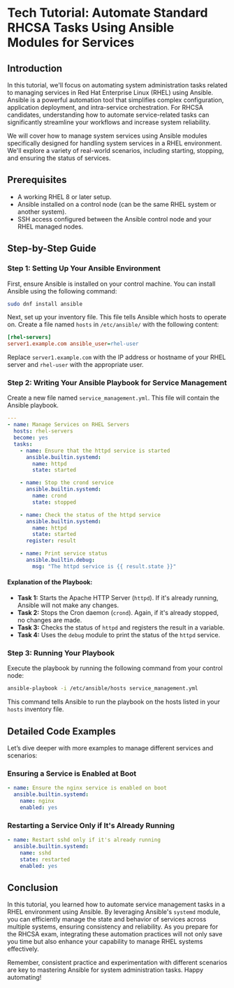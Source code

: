 # Tech Tutorial: Automate Standard RHCSA Tasks Using Ansible Modules for Services

## Introduction

In this tutorial, we'll focus on automating system administration tasks related to managing services in Red Hat Enterprise Linux (RHEL) using Ansible. Ansible is a powerful automation tool that simplifies complex configuration, application deployment, and intra-service orchestration. For RHCSA candidates, understanding how to automate service-related tasks can significantly streamline your workflows and increase system reliability.

We will cover how to manage system services using Ansible modules specifically designed for handling system services in a RHEL environment. We'll explore a variety of real-world scenarios, including starting, stopping, and ensuring the status of services.

## Prerequisites

- A working RHEL 8 or later setup.
- Ansible installed on a control node (can be the same RHEL system or another system).
- SSH access configured between the Ansible control node and your RHEL managed nodes.

## Step-by-Step Guide

### Step 1: Setting Up Your Ansible Environment

First, ensure Ansible is installed on your control machine. You can install Ansible using the following command:

```bash
sudo dnf install ansible
```

Next, set up your inventory file. This file tells Ansible which hosts to operate on. Create a file named `hosts` in `/etc/ansible/` with the following content:

```ini
[rhel-servers]
server1.example.com ansible_user=rhel-user
```

Replace `server1.example.com` with the IP address or hostname of your RHEL server and `rhel-user` with the appropriate user.

### Step 2: Writing Your Ansible Playbook for Service Management

Create a new file named `service_management.yml`. This file will contain the Ansible playbook.

```yaml
---
- name: Manage Services on RHEL Servers
  hosts: rhel-servers
  become: yes
  tasks:
    - name: Ensure that the httpd service is started
      ansible.builtin.systemd:
        name: httpd
        state: started

    - name: Stop the crond service
      ansible.builtin.systemd:
        name: crond
        state: stopped

    - name: Check the status of the httpd service
      ansible.builtin.systemd:
        name: httpd
        state: started
      register: result

    - name: Print service status
      ansible.builtin.debug:
        msg: "The httpd service is {{ result.state }}"
```

#### Explanation of the Playbook:

- **Task 1:** Starts the Apache HTTP Server (`httpd`). If it's already running, Ansible will not make any changes.
- **Task 2:** Stops the Cron daemon (`crond`). Again, if it's already stopped, no changes are made.
- **Task 3:** Checks the status of `httpd` and registers the result in a variable.
- **Task 4:** Uses the `debug` module to print the status of the `httpd` service.

### Step 3: Running Your Playbook

Execute the playbook by running the following command from your control node:

```bash
ansible-playbook -i /etc/ansible/hosts service_management.yml
```

This command tells Ansible to run the playbook on the hosts listed in your `hosts` inventory file.

## Detailed Code Examples

Let’s dive deeper with more examples to manage different services and scenarios:

### Ensuring a Service is Enabled at Boot

```yaml
- name: Ensure the nginx service is enabled on boot
  ansible.builtin.systemd:
    name: nginx
    enabled: yes
```

### Restarting a Service Only if It's Already Running

```yaml
- name: Restart sshd only if it's already running
  ansible.builtin.systemd:
    name: sshd
    state: restarted
    enabled: yes
```

## Conclusion

In this tutorial, you learned how to automate service management tasks in a RHEL environment using Ansible. By leveraging Ansible's `systemd` module, you can efficiently manage the state and behavior of services across multiple systems, ensuring consistency and reliability. As you prepare for the RHCSA exam, integrating these automation practices will not only save you time but also enhance your capability to manage RHEL systems effectively.

Remember, consistent practice and experimentation with different scenarios are key to mastering Ansible for system administration tasks. Happy automating!